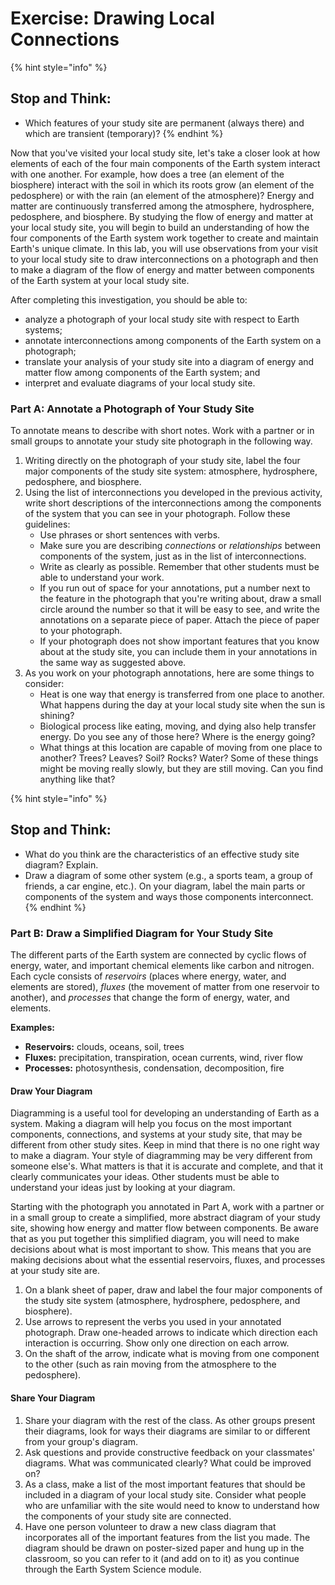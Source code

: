 # Exercise: Drawing Local Connections



{% hint style="info" %}
## Stop and Think:

* Which features of your study site are permanent \(always there\) and which are transient \(temporary\)?
{% endhint %}

Now that you've visited your local study site, let's take a closer look at how elements of each of the four main components of the Earth system interact with one another. For example, how does a tree \(an element of the biosphere\) interact with the soil in which its roots grow \(an element of the pedosphere\) or with the rain \(an element of the atmosphere\)? Energy and matter are continuously transferred among the atmosphere, hydrosphere, pedosphere, and biosphere. By studying the flow of energy and matter at your local study site, you will begin to build an understanding of how the four components of the Earth system work together to create and maintain Earth's unique climate. In this lab, you will use observations from your visit to your local study site to draw interconnections on a photograph and then to make a diagram of the flow of energy and matter between components of the Earth system at your local study site.

After completing this investigation, you should be able to:

* analyze a photograph of your local study site with respect to Earth systems;
* annotate interconnections among components of the Earth system on a photograph;
* translate your analysis of your study site into a diagram of energy and matter flow among components of the Earth system; and
* interpret and evaluate diagrams of your local study site.

### Part A: Annotate a Photograph of Your Study Site

To annotate means to describe with short notes. Work with a partner or in small groups to annotate your study site photograph in the following way.

1. Writing directly on the photograph of your study site, label the four major components of the study site system: atmosphere, hydrosphere, pedosphere, and biosphere.
2. Using the list of interconnections you developed in the previous activity, write short descriptions of the interconnections among the components of the system that you can see in your photograph. Follow these guidelines:
   * Use phrases or short sentences with verbs.
   * Make sure you are describing _connections_ or _relationships_ between components of the system, just as in the list of interconnections.
   * Write as clearly as possible. Remember that other students must be able to understand your work.
   * If you run out of space for your annotations, put a number next to the feature in the photograph that you're writing about, draw a small circle around the number so that it will be easy to see, and write the annotations on a separate piece of paper. Attach the piece of paper to your photograph.
   * If your photograph does not show important features that you know about at the study site, you can include them in your annotations in the same way as suggested above.
3. As you work on your photograph annotations, here are some things to consider:
   * Heat is one way that energy is transferred from one place to another. What happens during the day at your local study site when the sun is shining?
   * Biological process like eating, moving, and dying also help transfer energy. Do you see any of those here? Where is the energy going?
   * What things at this location are capable of moving from one place to another? Trees? Leaves? Soil? Rocks? Water? Some of these things might be moving really slowly, but they are still moving. Can you find anything like that?

{% hint style="info" %}
## Stop and Think:

* What do you think are the characteristics of an effective study site diagram? Explain.
* Draw a diagram of some other system \(e.g., a sports team, a group of friends, a car engine, etc.\). On your diagram, label the main parts or components of the system and ways those components interconnect.
{% endhint %}

### Part B: Draw a Simplified Diagram for Your Study Site

The different parts of the Earth system are connected by cyclic flows of energy, water, and important chemical elements like carbon and nitrogen. Each cycle consists of _reservoirs_ \(places where energy, water, and elements are stored\), _fluxes_ \(the movement of matter from one reservoir to another\), and _processes_ that change the form of energy, water, and elements.  
  
**Examples:**

* **Reservoirs:** clouds, oceans, soil, trees
* **Fluxes:** precipitation, transpiration, ocean currents, wind, river flow
* **Processes:** photosynthesis, condensation, decomposition, fire



#### Draw Your Diagram

Diagramming is a useful tool for developing an understanding of Earth as a system. Making a diagram will help you focus on the most important components, connections, and systems at your study site, that may be different from other study sites. Keep in mind that there is no one right way to make a diagram. Your style of diagramming may be very different from someone else's. What matters is that it is accurate and complete, and that it clearly communicates your ideas. Other students must be able to understand your ideas just by looking at your diagram.  
  
Starting with the photograph you annotated in Part A, work with a partner or in a small group to create a simplified, more abstract diagram of your study site, showing how energy and matter flow between components. Be aware that as you put together this simplified diagram, you will need to make decisions about what is most important to show. This means that you are making decisions about what the essential reservoirs, fluxes, and processes at your study site are.

1. On a blank sheet of paper, draw and label the four major components of the study site system \(atmosphere, hydrosphere, pedosphere, and biosphere\).
2. Use arrows to represent the verbs you used in your annotated photograph. Draw one-headed arrows to indicate which direction each interaction is occurring. Show only one direction on each arrow.
3. On the shaft of the arrow, indicate what is moving from one component to the other \(such as rain moving from the atmosphere to the pedosphere\).

#### Share Your Diagram

1. Share your diagram with the rest of the class. As other groups present their diagrams, look for ways their diagrams are similar to or different from your group's diagram.
2. Ask questions and provide constructive feedback on your classmates' diagrams. What was communicated clearly? What could be improved on? 
3. As a class, make a list of the most important features that should be included in a diagram of your local study site. Consider what people who are unfamiliar with the site would need to know to understand how the components of your study site are connected.
4. Have one person volunteer to draw a new class diagram that incorporates all of the important features from the list you made. The diagram should be drawn on poster-sized paper and hung up in the classroom, so you can refer to it \(and add on to it\) as you continue through the Earth System Science module.

